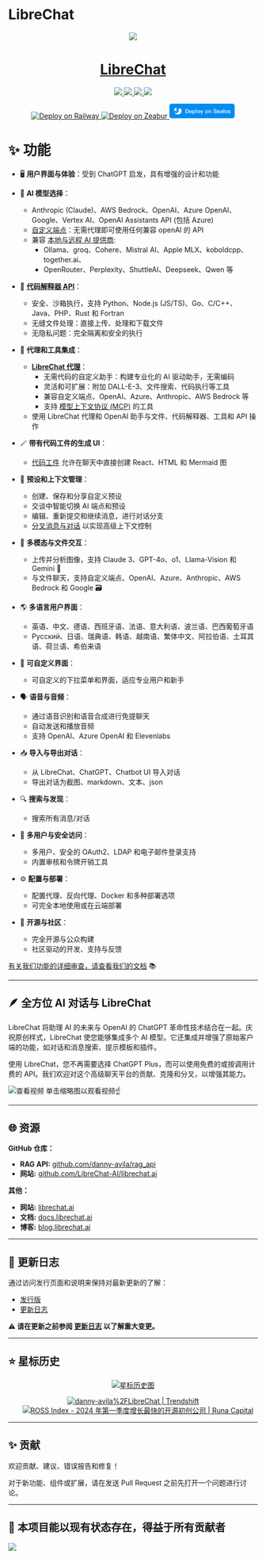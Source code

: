 # LibreChat

<p align="center">
  <a href="https://librechat.ai">
    <img src="client/public/assets/logo.svg" height="256">
  </a>
  <h1 align="center">
    <a href="https://librechat.ai">LibreChat</a>
  </h1>
</p>


<p align="center">
  <a href="https://discord.librechat.ai"> 
    <img
      src="https://img.shields.io/discord/1086345563026489514?label=&logo=discord&style=for-the-badge&logoWidth=20&logoColor=white&labelColor=000000&color=blueviolet">
  </a>
  <a href="https://www.youtube.com/@LibreChat"> 
    <img
      src="https://img.shields.io/badge/YOUTUBE-red.svg?style=for-the-badge&logo=youtube&logoColor=white&labelColor=000000&logoWidth=20">
  </a>
  <a href="https://docs.librechat.ai"> 
    <img
      src="https://img.shields.io/badge/DOCS-blue.svg?style=for-the-badge&logo=read-the-docs&logoColor=white&labelColor=000000&logoWidth=20">
  </a>
  <a aria-label="Sponsors" href="https://github.com/sponsors/danny-avila">
    <img
      src="https://img.shields.io/badge/SPONSORS-brightgreen.svg?style=for-the-badge&logo=github-sponsors&logoColor=white&labelColor=000000&logoWidth=20">
  </a>
</p>

<p align="center">
<a href="https://railway.app/template/b5k2mn?referralCode=HI9hWz">
  <img src="https://railway.app/button.svg" alt="Deploy on Railway" height="30">
</a>
<a href="https://zeabur.com/templates/0X2ZY8">
  <img src="https://zeabur.com/button.svg" alt="Deploy on Zeabur" height="30"/>
</a>
<a href="https://template.cloud.sealos.io/deploy?templateName=librechat">
  <img src="https://raw.githubusercontent.com/labring-actions/templates/main/Deploy-on-Sealos.svg" alt="Deploy on Sealos" height="30">
</a>
</p>

# ✨ 功能

- 🖥️ **用户界面与体验**：受到 ChatGPT 启发，具有增强的设计和功能

- 🤖 **AI 模型选择**：  
  - Anthropic (Claude)、AWS Bedrock、OpenAI、Azure OpenAI、Google、Vertex AI、OpenAI Assistants API (包括 Azure)
  - [自定义端点](https://www.librechat.ai/docs/quick_start/custom_endpoints)：无需代理即可使用任何兼容 openAI 的 API
  - 兼容 [本地与远程 AI 提供商](https://www.librechat.ai/docs/configuration/librechat_yaml/ai_endpoints):
    - Ollama、groq、Cohere、Mistral AI、Apple MLX、koboldcpp、together.ai、
    - OpenRouter、Perplexity、ShuttleAI、Deepseek、Qwen 等

- 🔧 **[代码解释器 API](https://www.librechat.ai/docs/features/code_interpreter)**：
  - 安全、沙箱执行，支持 Python、Node.js (JS/TS)、Go、C/C++、Java、PHP、Rust 和 Fortran
  - 无缝文件处理：直接上传、处理和下载文件
  - 无隐私问题：完全隔离和安全的执行

- 🔦 **代理和工具集成**：  
  - **[LibreChat 代理](https://www.librechat.ai/docs/features/agents)**：
    - 无需代码的自定义助手：构建专业化的 AI 驱动助手，无需编码  
    - 灵活和可扩展：附加 DALL-E-3、文件搜索、代码执行等工具  
    - 兼容自定义端点、OpenAI、Azure、Anthropic、AWS Bedrock 等
    - 支持 [模型上下文协议 (MCP)](https://modelcontextprotocol.io/clients#librechat) 的工具
  - 使用 LibreChat 代理和 OpenAI 助手与文件、代码解释器、工具和 API 操作

- 🪄 **带有代码工件的生成 UI**：  
  - [代码工件](https://youtu.be/GfTj7O4gmd0?si=WJbdnemZpJzBrJo3) 允许在聊天中直接创建 React、HTML 和 Mermaid 图

- 💾 **预设和上下文管理**：  
  - 创建、保存和分享自定义预设  
  - 交谈中智能切换 AI 端点和预设
  - 编辑、重新提交和继续消息，进行对话分支  
  - [分叉消息与对话](https://www.librechat.ai/docs/features/fork) 以实现高级上下文控制

- 💬 **多模态与文件交互**：  
  - 上传并分析图像，支持 Claude 3、GPT-4o、o1、Llama-Vision 和 Gemini 📸  
  - 与文件聊天，支持自定义端点、OpenAI、Azure、Anthropic、AWS Bedrock 和 Google 🗃️

- 🌎 **多语言用户界面**：  
  - 英语、中文、德语、西班牙语、法语、意大利语、波兰语、巴西葡萄牙语
  - Русский、日语、瑞典语、韩语、越南语、繁体中文、阿拉伯语、土耳其语、荷兰语、希伯来语

- 🎨 **可自定义界面**：  
  - 可自定义的下拉菜单和界面，适应专业用户和新手

- 🗣️ **语音与音频**：  
  - 通过语音识别和语音合成进行免提聊天  
  - 自动发送和播放音频  
  - 支持 OpenAI、Azure OpenAI 和 Elevenlabs

- 📥 **导入与导出对话**：  
  - 从 LibreChat、ChatGPT、Chatbot UI 导入对话  
  - 导出对话为截图、markdown、文本、json

- 🔍 **搜索与发现**：  
  - 搜索所有消息/对话

- 👥 **多用户与安全访问**：
  - 多用户、安全的 OAuth2、LDAP 和电子邮件登录支持
  - 内置审核和令牌开销工具

- ⚙️ **配置与部署**：  
  - 配置代理、反向代理、Docker 和多种部署选项  
  - 可完全本地使用或在云端部署

- 📖 **开源与社区**：  
  - 完全开源与公众构建  
  - 社区驱动的开发、支持与反馈

[有关我们功能的详细审查，请查看我们的文档](https://docs.librechat.ai/) 📚

---

## 🪶 全方位 AI 对话与 LibreChat

LibreChat 将助理 AI 的未来与 OpenAI 的 ChatGPT 革命性技术结合在一起。庆祝原创样式，LibreChat 使您能够集成多个 AI 模型。它还集成并增强了原始客户端的功能，如对话和消息搜索、提示模板和插件。

使用 LibreChat，您不再需要选择 ChatGPT Plus，而可以使用免费的或按调用计费的 API。我们欢迎对这个高级聊天平台的贡献、克隆和分叉，以增强其能力。

![查看视频](https://raw.githubusercontent.com/LibreChat-AI/librechat.ai/main/public/images/changelog/v0.7.6.gif)
单击缩略图以观看视频☝️

---

## 🌐 资源

**GitHub 仓库：**
  - **RAG API:** [github.com/danny-avila/rag_api](https://github.com/danny-avila/rag_api)
  - **网站:** [github.com/LibreChat-AI/librechat.ai](https://github.com/LibreChat-AI/librechat.ai)

**其他：**
  - **网站:** [librechat.ai](https://librechat.ai)
  - **文档:** [docs.librechat.ai](https://docs.librechat.ai)
  - **博客:** [blog.librechat.ai](https://blog.librechat.ai)

---

## 📝 更新日志

通过访问发行页面和说明来保持对最新更新的了解：
- [发行版](https://github.com/danny-avila/LibreChat/releases)
- [更新日志](https://www.librechat.ai/changelog) 

**⚠️ 请在更新之前参阅 [更新日志](https://www.librechat.ai/changelog) 以了解重大变更。**

---

## ⭐ 星标历史

<p align="center">
  <a href="https://star-history.com/#danny-avila/LibreChat&Date">
    <img alt="星标历史图" src="https://api.star-history.com/svg?repos=danny-avila/LibreChat&type=Date&theme=dark" onerror="this.src='https://api.star-history.com/svg?repos=danny-avila/LibreChat&type=Date'" />
  </a>
</p>
<p align="center">
  <a href="https://trendshift.io/repositories/4685" target="_blank" style="padding: 10px;">
    <img src="https://trendshift.io/api/badge/repositories/4685" alt="danny-avila%2FLibreChat | Trendshift" style="width: 250px; height: 55px;" width="250" height="55"/>
  </a>
  <a href="https://runacap.com/ross-index/q1-24/" target="_blank" rel="noopener" style="margin-left: 20px;">
    <img style="width: 260px; height: 56px" src="https://runacap.com/wp-content/uploads/2024/04/ROSS_badge_white_Q1_2024.svg" alt="ROSS Index - 2024 年第一季度增长最快的开源初创公司 | Runa Capital" width="260" height="56"/>
  </a>
</p>

---

## ✨ 贡献

欢迎贡献、建议、错误报告和修复！

对于新功能、组件或扩展，请在发送 Pull Request 之前先打开一个问题进行讨论。

---

## 💖 本项目能以现有状态存在，得益于所有贡献者

<a href="https://github.com/danny-avila/LibreChat/graphs/contributors">
  <img src="https://contrib.rocks/image?repo=danny-avila/LibreChat" />
</a>

